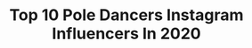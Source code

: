 ---
title: Top 10 Pole Dancers Instagram Influencers In 2020
description: >-
  Find top pole dancers Instagram influencers in 2020. Most popular hashtags: #poledancing #dance #photography #tiktok.
platform: Instagram
profiles:
  - username: "megan.4x"
    fullname: >-
      Ебало попроще🦊
    location: "Ukraine"
    followers: 11709
    engagement: 1682
    commentsToLikes: 0.119426
    id: ck8t2wgx40y8x0j780w6ujytk
    verified: false
    hashtags: "#blondehair, #like4likes, #hellokitty, #tattoo"
  - username: "alessa_vu"
    fullname: >-
      Aleksandra ⚪️ Gdańsk
    location: "Poland"
    followers: 47174
    engagement: 412
    commentsToLikes: 0.054863
    id: ck6txi5z5xz7h0j71bovfkv0v
    verified: false
    hashtags: "#selfie, #redress, #riored, #allblack"
  - username: "miki0000000000"
    fullname: >-
      🔆poledancer_miki🔆
    location: "Japan"
    followers: 33078
    engagement: 686
    commentsToLikes: 0.037628
    id: ckap6xki3hs2l0i783gsdwkva
    verified: false
    hashtags: "#photography, #shingapore, #japanp, #dancer"
  - username: "lohanamonteiro"
    fullname: >-
      LOHANA MONTEIRO
    location: "Brazil"
    followers: 17004
    engagement: 414
    commentsToLikes: 0.083523
    id: ckaorstsaolmi0i78d59loant
    verified: false
    hashtags: "#fiqueemcasa, #exotic, #ruivaspwr, #polecontortion"
  - username: "littl3hell"
    fullname: >-
      Lais Galdino
    location: "Brazil"
    followers: 7892
    engagement: 700
    commentsToLikes: 0.351728
    id: ck5zt2v5ezn1o0i1418urhq70
    verified: false
    hashtags: "#neddle, #mataborrao, #artesplasticas, #gatinho"
  - username: "coyotelovesyou2"
    fullname: >-
      Mecoyote
    location: ""
    followers: 28435
    engagement: 761
    commentsToLikes: 0.020800
    id: ckap5smmdczre0i780rjl62il
    verified: false
    hashtags: ""
  - username: "nicolepeachyst"
    fullname: >-
      Nicole 🍑🐱
    location: "France"
    followers: 41190
    engagement: 890
    commentsToLikes: 0.015629
    id: ck8t64yy4c81i0j78np490owt
    verified: false
    hashtags: "#strong, #twitchitalia, #girls, #travel"
  - username: "psyc_grungequeen"
    fullname: >-
      Valkyrie Garcìa sgh
    location: "United Kingdom"
    followers: 23873
    engagement: 283
    commentsToLikes: 0.070726
    id: ck15t11hjft860i19dvfg04bm
    verified: false
    hashtags: "#ukmodel, #pancakeshoot, #vintageshoot, #smudge"
  - username: "weronikawoszczek"
    fullname: >-
      Weronika Woszczek
    location: "Poland"
    followers: 6830
    engagement: 2160
    commentsToLikes: 0.018279
    id: ck8t06v7kr06w0j787gvafbvw
    verified: false
    hashtags: "#polefigure, #polepassion, #portraitphoto, #hotel"
  - username: "silsexypole"
    fullname: >-
      Silveline Lima
    location: "Brazil"
    followers: 19312
    engagement: 420
    commentsToLikes: 0.060345
    id: ck6tu4tf3eb5f0j711lq4fu1l
    verified: false
    hashtags: "#tiktok, #chairdance, #sexypole, #poledancing"
---